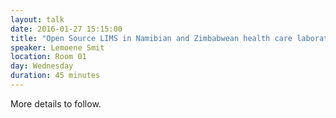 ```yaml
---
layout: talk
date: 2016-01-27 15:15:00
title: "Open Source LIMS in Namibian and Zimbabwean health care laboratories."
speaker: Lemoene Smit
location: Room 01
day: Wednesday
duration: 45 minutes
---
```


More details to follow.